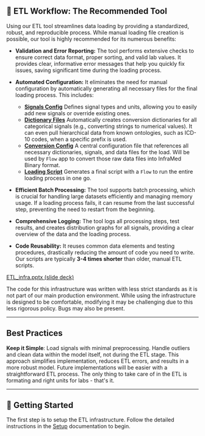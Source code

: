 ## 📄 ETL Workflow: The Recommended Tool

Using our ETL tool streamlines data loading by providing a standardized, robust, and reproducible process. 
While manual loading file creation is possible, our tool is highly recommended for its numerous benefits:

  * **Validation and Error Reporting:** The tool performs extensive checks to ensure correct data format, proper sorting, and valid lab values. It provides clear, informative error messages that help you quickly fix issues, saving significant time during the loading process.

  * **Automated Configuration:** It eliminates the need for manual configuration by automatically generating all necessary files for the final loading process. This includes:

      * **[Signals Config](../../Repository%20Signals%20file%20format.md)** Defines signal types and units, allowing you to easily add new signals or override existing ones.
      * **[Dictionary Files](../../../Infrastructure%20C%20Library/00.InfraMed%20Library%20page/MedDictionary.md)** Automatically creates conversion dictionaries for all categorical signals (e.g., converting strings to numerical values). It can even pull hierarchical data from known ontologies, such as ICD-10 codes, when a specific prefix is used.
      * **[Conversion Config](../../Load%20new%20repository.md)** A central configuration file that references all necessary dictionaries, signals, and data files for the load. Will be used by `Flow` app to convert those raw data files into InfraMed Binary format.
      * **[Loading Script](../../Load%20new%20repository.md#step-3-load-the-repository)** Generates a final script with a `Flow` to run the entire loading process in one go.

  * **Efficient Batch Processing:** The tool supports batch processing, which is crucial for handling large datasets efficiently and managing memory usage. If a loading process fails, it can resume from the last successful step, preventing the need to restart from the beginning.

  * **Comprehensive Logging:** The tool logs all processing steps, test results, and creates distribution graphs for all signals, providing a clear overview of the data and the loading process.

  * **Code Reusability:** It reuses common data elements and testing procedures, drastically reducing the amount of code you need to write. Our scripts are typically **3-4 times shorter** than older, manual ETL scripts.

[ETL_infra.pptx (slide deck)](../../../SharePoint_Documents/General/genericETL/ETL_infra.pptx)

The code for this infrastructure was written with less strict standards as it is not part of our main production environment. While using the infrastructure is designed to be comfortable, modifying it may be challenging due to this less rigorous policy. Bugs may also be present.

-----

## Best Practices

**Keep it Simple**: Load signals with minimal preprocessing. Handle outliers and clean data within the model itself, not during the ETL stage. 
This approach simplifies implementation, reduces ETL errors, and results in a more robust model. 
Future implementations will be easier with a straightforward ETL process. The only thing to take care of in the ETL is formating and right units for labs - that's it.

-----

## 🚀 Getting Started

The first step is to setup the ETL infrastructure.
Follow the detailed instructions in the [Setup](00.Setup) documentation to begin.